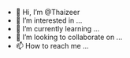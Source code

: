 - 👋 Hi, I’m @Thaizeer
- 👀 I’m interested in ...
- 🌱 I’m currently learning ...
- 💞️ I’m looking to collaborate on ...
- 📫 How to reach me ...

<!---
Thaizeer/Thaizeer is a ✨ special ✨ repository because its `README.md` (this file) appears on your GitHub profile.
You can click the Preview link to take a look at your changes.
--->
